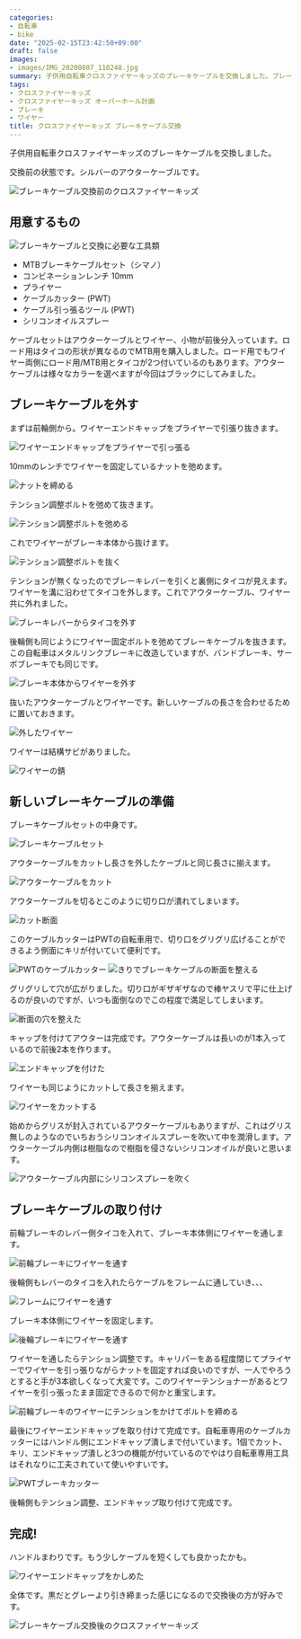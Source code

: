 ```yaml
---
categories:
- 自転車
- bike
date: "2025-02-15T23:42:50+09:00"
draft: false
images: 
- images/IMG_20200807_110248.jpg
summary: 子供用自転車クロスファイヤーキッズのブレーキケーブルを交換しました。ブレーキケーブル交換方法をまとめます。
tags:
- クロスファイヤーキッズ
- クロスファイヤーキッズ オーバーホール計画
- ブレーキ
- ワイヤー
title: クロスファイヤーキッズ ブレーキケーブル交換
---
```


子供用自転車クロスファイヤーキッズのブレーキケーブルを交換しました。

交換前の状態です。シルバーのアウターケーブルです。

![ブレーキケーブル交換前のクロスファイヤーキッズ](./images/IMG_20200807_094050.jpg)

## 用意するもの

![ブレーキケーブルと交換に必要な工具類](./images/IMG_20200807_094148.jpg)

-   MTBブレーキケーブルセット（シマノ）
-   コンビネーションレンチ 10mm
-   プライヤー
-   ケーブルカッター (PWT)
-   ケーブル引っ張るツール (PWT)
-   シリコンオイルスプレー

ケーブルセットはアウターケーブルとワイヤー、小物が前後分入っています。ロード用はタイコの形状が異なるのでMTB用を購入しました。ロード用でもワイヤー両側にロード用/MTB用とタイコが2つ付いているのもあります。アウターケーブルは様々なカラーを選べますが今回はブラックにしてみました。

## ブレーキケーブルを外す

まずは前輪側から。ワイヤーエンドキャップをプライヤーで引張り抜きます。

![ワイヤーエンドキャップをプライヤーで引っ張る](./images/IMG_20200807_094406.jpg)

10mmのレンチでワイヤーを固定しているナットを弛めます。

![ナットを締める](./images/IMG_20200807_094447.jpg)

テンション調整ボルトを弛めて抜きます。

![テンション調整ボルトを弛める](./images/IMG_20200807_094549.jpg)

これでワイヤーがブレーキ本体から抜けます。

![テンション調整ボルトを抜く](./images/IMG_20200807_094613.jpg)

テンションが無くなったのでブレーキレバーを引くと裏側にタイコが見えます。ワイヤーを溝に沿わせてタイコを外します。これでアウターケーブル、ワイヤー共に外れました。

![ブレーキレバーからタイコを外す](./images/IMG_20200807_094912.jpg)

後輪側も同じようにワイヤー固定ボルトを弛めてブレーキケーブルを抜きます。この自転車はメタルリンクブレーキに改造していますが、バンドブレーキ、サーボブレーキでも同じです。

![ブレーキ本体からワイヤーを外す](./images/IMG_20200807_094956.jpg)

抜いたアウターケーブルとワイヤーです。新しいケーブルの長さを合わせるために置いておきます。

![外したワイヤー](./images/IMG_20200807_095337.jpg)

ワイヤーは結構サビがありました。

![ワイヤーの錆](./images/IMG_20200807_102022.jpg)

## 新しいブレーキケーブルの準備

ブレーキケーブルセットの中身です。

![ブレーキケーブルセット](./images/IMG_20200807_095443.jpg)

アウターケーブルをカットし長さを外したケーブルと同じ長さに揃えます。

![アウターケーブルをカット](./images/IMG_20200807_100556.jpg)

アウターケーブルを切るとこのように切り口が潰れてしまいます。

![カット断面](./images/IMG_20200807_100653.jpg)

このケーブルカッターはPWTの自転車用で、切り口をグリグリ広げることができるよう側面にキリが付いていて便利です。

![PWTのケーブルカッター](./images/IMG_20200807_100840.jpg)
![きりでブレーキケーブルの断面を整える](./images/IMG_20200807_100815.jpg)

グリグリして穴が広がりました。切り口がギザギザなので棒ヤスリで平に仕上げるのが良いのですが、いつも面倒なのでこの程度で満足してしまいます。

![断面の穴を整えた](./images/IMG_20200807_101709.jpg)

キャップを付けてアウターは完成です。アウターケーブルは長いのが1本入っているので前後2本を作ります。

![エンドキャップを付けた](./images/IMG_20200807_101337.jpg)

ワイヤーも同じようにカットして長さを揃えます。

![ワイヤーをカットする](./images/IMG_20200807_101927.jpg)

始めからグリスが封入されているアウターケーブルもありますが、これはグリス無しのようなのでいちおうシリコンオイルスプレーを吹いて中を潤滑します。アウターケーブル内側は樹脂なので樹脂を侵さないシリコンオイルが良いと思います。

![アウターケーブル内部にシリコンスプレーを吹く](./images/IMG_20200807_102237.jpg)

## ブレーキケーブルの取り付け

前輪ブレーキのレバー側タイコを入れて、ブレーキ本体側にワイヤーを通します。

![前輪ブレーキにワイヤーを通す](./images/IMG_20200807_103351.jpg)

後輪側もレバーのタイコを入れたらケーブルをフレームに通していき、、、

![フレームにワイヤーを通す](./images/IMG_20200807_103613.jpg)

ブレーキ本体側にワイヤーを固定します。

![後輪ブレーキにワイヤーを通す](./images/IMG_20200807_104218.jpg)

ワイヤーを通したらテンション調整です。キャリパーをある程度閉じてプライヤーでワイヤーを引っ張りながらナットを固定すれば良いのですが、一人でやろうとすると手が3本欲しくなって大変です。このワイヤーテンショナーがあるとワイヤーを引っ張ったまま固定できるので何かと重宝します。

![前輪ブレーキのワイヤーにテンションをかけてボルトを締める](./images/IMG_20200807_104403.jpg)

最後にワイヤーエンドキャップを取り付けて完成です。自転車専用のケーブルカッターにはハンドル側にエンドキャップ潰しまで付いています。1個でカット、キリ、エンドキャップ潰しと3つの機能が付いているのでやはり自転車専用工具はそれなりに工夫されていて使いやすいです。

![PWTブレーキカッター](./images/IMG_20200807_105044.jpg)

後輪側もテンション調整、エンドキャップ取り付けて完成です。

## 完成!

ハンドルまわりです。もう少しケーブルを短くしても良かったかも。

![ワイヤーエンドキャップをかしめた](./images/IMG_20200807_110235.jpg)

全体です。黒だとグレーより引き締まった感じになるので交換後の方が好みです。

![ブレーキケーブル交換後のクロスファイヤーキッズ](./images/IMG_20200807_110248.jpg)

